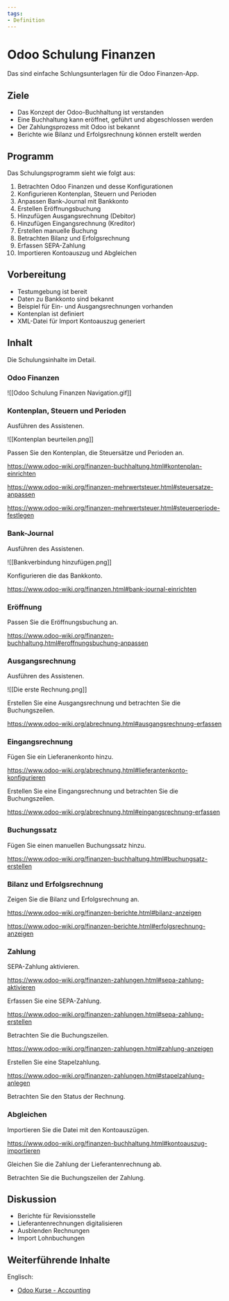 ```yaml
---
tags:
- Definition
---
```

# Odoo Schulung Finanzen

Das sind einfache Schlungsunterlagen für die Odoo Finanzen-App.

## Ziele

* Das Konzept der Odoo-Buchhaltung ist verstanden
* Eine Buchhaltung kann eröffnet, geführt und abgeschlossen werden
* Der Zahlungsprozess mit Odoo ist bekannt
* Berichte wie Bilanz und Erfolgsrechnung können erstellt werden

## Programm

Das Schulungsprogramm sieht wie folgt aus:
1. Betrachten Odoo Finanzen und desse Konfigurationen
2. Konfigurieren Kontenplan, Steuern und Perioden
3. Anpassen Bank-Journal mit Bankkonto
4. Erstellen Eröffnungsbuchung
5. Hinzufügen Ausgangsrechnung (Debitor)
6. Hinzufügen Eingangsrechnung (Kreditor)
7. Erstellen manuelle Buchung
8. Betrachten Bilanz und Erfolgsrechnung
9. Erfassen SEPA-Zahlung
10. Importieren Kontoauszug und Abgleichen

## Vorbereitung

* Testumgebung ist bereit
* Daten zu Bankkonto sind bekannt
* Beispiel für Ein- und Ausgangsrechnungen vorhanden
* Kontenplan ist definiert
* XML-Datei für Import Kontoauszug generiert

## Inhalt

Die Schulungsinhalte im Detail.

### Odoo Finanzen

![[Odoo Schulung Finanzen Navigation.gif]]

### Kontenplan, Steuern und Perioden

Ausführen des Assistenen.

![[Kontenplan beurteilen.png]]

Passen Sie den Kontenplan, die Steuersätze und Perioden an.

<https://www.odoo-wiki.org/finanzen-buchhaltung.html#kontenplan-einrichten>

<https://www.odoo-wiki.org/finanzen-mehrwertsteuer.html#steuersatze-anpassen>

<https://www.odoo-wiki.org/finanzen-mehrwertsteuer.html#steuerperiode-festlegen>

### Bank-Journal

Ausführen des Assistenen.

![[Bankverbindung hinzufügen.png]]

Konfigurieren die das Bankkonto.

<https://www.odoo-wiki.org/finanzen.html#bank-journal-einrichten>

### Eröffnung

Passen Sie die Eröffnungsbuchung an.

<https://www.odoo-wiki.org/finanzen-buchhaltung.html#eroffnungsbuchung-anpassen>

### Ausgangsrechnung

Ausführen des Assistenen.

![[Die erste Rechnung.png]]

Erstellen Sie eine Ausgangsrechnung und betrachten Sie die Buchungszeilen.

<https://www.odoo-wiki.org/abrechnung.html#ausgangsrechnung-erfassen>

### Eingangsrechnung

Fügen Sie ein Lieferanenkonto hinzu.

<https://www.odoo-wiki.org/abrechnung.html#lieferantenkonto-konfigurieren>

Erstellen Sie eine Eingangsrechnung und betrachten Sie die Buchungszeilen.

<https://www.odoo-wiki.org/abrechnung.html#eingangsrechnung-erfassen>

### Buchungssatz

Fügen Sie einen manuellen Buchungssatz hinzu.

<https://www.odoo-wiki.org/finanzen-buchhaltung.html#buchungsatz-erstellen>

### Bilanz und Erfolgsrechnung

Zeigen Sie die Bilanz und Erfolgsrechnung an.

<https://www.odoo-wiki.org/finanzen-berichte.html#bilanz-anzeigen>

<https://www.odoo-wiki.org/finanzen-berichte.html#erfolgsrechnung-anzeigen>

### Zahlung

SEPA-Zahlung aktivieren.

<https://www.odoo-wiki.org/finanzen-zahlungen.html#sepa-zahlung-aktivieren>

Erfassen Sie eine SEPA-Zahlung.

<https://www.odoo-wiki.org/finanzen-zahlungen.html#sepa-zahlung-erstellen>

Betrachten Sie die Buchungszeilen.

<https://www.odoo-wiki.org/finanzen-zahlungen.html#zahlung-anzeigen>

Erstellen Sie eine Stapelzahlung.

<https://www.odoo-wiki.org/finanzen-zahlungen.html#stapelzahlung-anlegen>

Betrachten Sie den Status der Rechnung.

### Abgleichen

Importieren Sie die Datei mit den Kontoauszügen.

<https://www.odoo-wiki.org/finanzen-buchhaltung.html#kontoauszug-importieren>

Gleichen Sie die Zahlung der Lieferantenrechnung ab.

Betrachten Sie die Buchungszeilen der Zahlung.

## Diskussion

* Berichte für Revisionsstelle
* Lieferantenrechnungen digitalisieren
* Ausblenden Rechnungen
* Import Lohnbuchungen

## Weiterführende Inhalte

Englisch:
* [Odoo Kurse - Accounting](https://www.odoo.com/de_DE/slides/accounting-19)